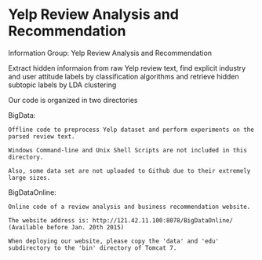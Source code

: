 Yelp Review Analysis and Recommendation
=======================================

Information Group: Yelp Review Analysis and Recommendation

Extract hidden informaion from raw Yelp review text,
find explicit industry and user attitude labels by classification algorithms
and retrieve hidden subtopic labels by LDA clustering

Our code is organized in two directories

  BigData:
  
    Offline code to preprocess Yelp dataset and perform experiments on the parsed review text.
    
    Windows Command-line and Unix Shell Scripts are not included in this directory.
  
    Also, some data set are not uploaded to Github due to their extremely large sizes.
    
  BigDataOnline:
  
    Online code of a review analysis and business recommendation website.
  
    The website address is: http://121.42.11.100:8078/BigDataOnline/ (Available before Jan. 20th 2015)
  
    When deploying our website, please copy the 'data' and 'edu' subdirectory to the 'bin' directory of Tomcat 7.
  

